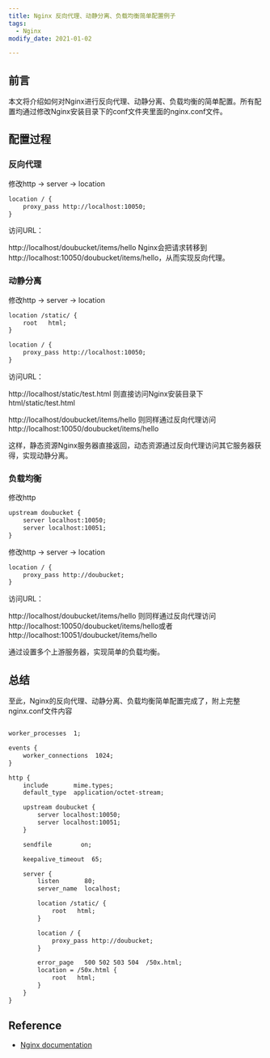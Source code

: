 ```yaml
---
title: Nginx 反向代理、动静分离、负载均衡简单配置例子
tags: 
  - Nginx
modify_date: 2021-01-02

---
```


## 前言

本文将介绍如何对Nginx进行反向代理、动静分离、负载均衡的简单配置。所有配置均通过修改Nginx安装目录下的conf文件夹里面的nginx.conf文件。

<!--more-->

## 配置过程

### 反向代理

修改http -> server -> location

```xml
location / {
    proxy_pass http://localhost:10050;
}
```

访问URL：

http://localhost/doubucket/items/hello Nginx会把请求转移到 http://localhost:10050/doubucket/items/hello，从而实现反向代理。

### 动静分离

修改http -> server -> location

```xml
location /static/ {
    root   html;
}

location / {
    proxy_pass http://localhost:10050;
}
```

访问URL：

http://localhost/static/test.html 则直接访问Nginx安装目录下html/static/test.html

http://localhost/doubucket/items/hello 则同样通过反向代理访问http://localhost:10050/doubucket/items/hello

这样，静态资源Nginx服务器直接返回，动态资源通过反向代理访问其它服务器获得，实现动静分离。

### 负载均衡

修改http

```xml
upstream doubucket {
    server localhost:10050;
    server localhost:10051;
}
```

修改http -> server -> location

```xml
location / {
    proxy_pass http://doubucket;
}
```

访问URL：

http://localhost/doubucket/items/hello 则同样通过反向代理访问http://localhost:10050/doubucket/items/hello或者http://localhost:10051/doubucket/items/hello

通过设置多个上游服务器，实现简单的负载均衡。

## 总结

至此，Nginx的反向代理、动静分离、负载均衡简单配置完成了，附上完整nginx.conf文件内容

```xml

worker_processes  1;

events {
    worker_connections  1024;
}

http {
    include       mime.types;
    default_type  application/octet-stream;

    upstream doubucket {
        server localhost:10050;
        server localhost:10051;
    }

    sendfile        on;

    keepalive_timeout  65;

    server {
        listen       80;
        server_name  localhost;

        location /static/ {
            root   html;
        }

        location / {
            proxy_pass http://doubucket;
        }

        error_page   500 502 503 504  /50x.html;
        location = /50x.html {
            root   html;
        }
    }
}

```



## Reference

* [Nginx documentation](https://nginx.org/en/docs/)